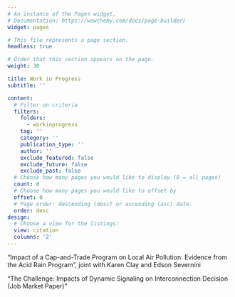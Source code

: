 ```yaml
---
# An instance of the Pages widget.
# Documentation: https://wowchemy.com/docs/page-builder/
widget: pages

# This file represents a page section.
headless: true

# Order that this section appears on the page.
weight: 30

title: Work in Progress
subtitle: ''

content:
  # Filter on criteria
  filters:
    folders:
      - workinprogress
    tag: ''
    category: ''
    publication_type: ''
    author: ''
    exclude_featured: false
    exclude_future: false
    exclude_past: false
  # Choose how many pages you would like to display (0 = all pages)
  count: 0
  # Choose how many pages you would like to offset by
  offset: 0
  # Page order: descending (desc) or ascending (asc) date.
  order: desc
design:
  # Choose a view for the listings:
  view: citation
  columns: '2'
---
```


“Impact of a Cap-and-Trade Program on Local Air Pollution: Evidence from the Acid Rain Program”, joint with Karen Clay and Edson Severnini 

“The Challenge: Impacts of Dynamic Signaling on Interconnection Decision (Job Market Paper)”
